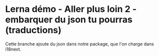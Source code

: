# Lerna démo - Aller plus loin 2 - embarquer du json tu pourras (traductions)

Cette branche ajoute du json dans notre package, que l'on charge dans i18next.